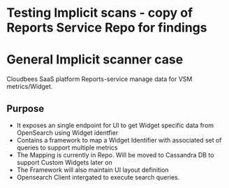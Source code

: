 # Testing Implicit scans - copy of Reports Service Repo for findings
# General Implicit scanner case

Cloudbees SaaS platform Reports-service manage data for VSM metrics/Widget.

## Purpose

- It exposes an single endpoint for UI to get Widget specific data from OpenSearch using Widget identfier
- Contains a framework to map a Widget Identifier with associated set of queries to support multiple metrics
- The Mapping is currently in Repo. Will be moved to Cassandra DB to support Custom Widgets later on
- The Framework will also maintain UI layout definition
- Opensearch Client intergated to execute search queries. 
 
